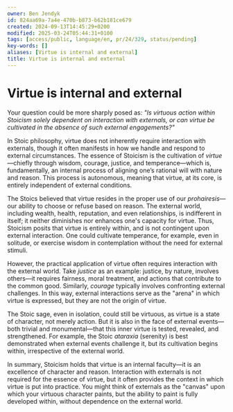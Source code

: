 ```yaml
---
owner: Ben Jendyk
id: 824aa69a-7a4e-470b-b873-b62b181ce679
created: 2024-09-13T14:45:29+0200
modified: 2025-03-24T05:44:31+0100
tags: [access/public, language/en, pr/24/329, status/pending]
key-words: []
aliases: [Virtue is internal and external]
title: Virtue is internal and external
---
```


# Virtue is internal and external

 Your question could be more sharply posed as: *"Is virtuous action within Stoicism solely dependent on interaction with externals, or can virtue be cultivated in the absence of such external engagements?"*

In Stoic philosophy, virtue does not inherently require interaction with externals, though it often manifests in how we handle and respond to external circumstances. The essence of Stoicism is the cultivation of *virtue*—chiefly through wisdom, courage, justice, and temperance—which is, fundamentally, an internal process of aligning one’s rational will with nature and reason. This process is autonomous, meaning that virtue, at its core, is entirely independent of external conditions. 

The Stoics believed that virtue resides in the proper use of our *prohairesis*—our ability to choose or refuse based on reason. The external world, including wealth, health, reputation, and even relationships, is indifferent in itself; it neither diminishes nor enhances one's capacity for virtue. Thus, Stoicism posits that virtue is entirely within, and is not contingent upon external interaction. One could cultivate temperance, for example, even in solitude, or exercise wisdom in contemplation without the need for external stimuli.

However, the practical application of virtue often requires interaction with the external world. Take *justice* as an example: justice, by nature, involves others—it requires fairness, moral treatment, and actions that contribute to the common good. Similarly, *courage* typically involves confronting external challenges. In this way, external interactions serve as the "arena" in which virtue is expressed, but they are not the origin of virtue.

The Stoic sage, even in isolation, could still be virtuous, as virtue is a state of character, not merely action. But it is also in the face of external events—both trivial and monumental—that this inner virtue is tested, revealed, and strengthened. For example, the Stoic *ataraxia* (serenity) is best demonstrated when external events challenge it, but its cultivation begins within, irrespective of the external world.

In summary, Stoicism holds that virtue is an internal faculty—it is an excellence of character and reason. Interaction with externals is not required for the essence of virtue, but it often provides the context in which virtue is put into practice. You might think of externals as the "canvas" upon which your virtuous character paints, but the ability to paint is fully developed within, without dependence on the external world.